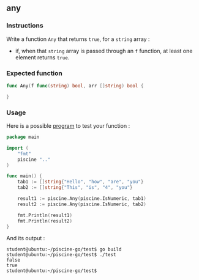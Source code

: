 ## any

### Instructions

Write a function `Any` that returns `true`, for a `string` array :

-   if, when that `string` array is passed through an `f` function, at least one element returns `true`.

### Expected function

```go
func Any(f func(string) bool, arr []string) bool {

}
```

### Usage

Here is a possible [program](TODO-LINK) to test your function :

```go
package main

import (
	"fmt"
	piscine ".."
)

func main() {
	tab1 := []string{"Hello", "how", "are", "you"}
	tab2 := []string{"This", "is", "4", "you"}

	result1 := piscine.Any(piscine.IsNumeric, tab1)
	result2 := piscine.Any(piscine.IsNumeric, tab2)

	fmt.Println(result1)
	fmt.Println(result2)
}
```

And its output :

```console
student@ubuntu:~/piscine-go/test$ go build
student@ubuntu:~/piscine-go/test$ ./test
false
true
student@ubuntu:~/piscine-go/test$
```
